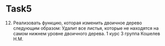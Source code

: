 # Task5
12. Реализовать функцию, которая изменить двоичное дерево следующим образом: Удалит все листья, которые не находятся на самом нижнем уровне двоичного дерева.
1 курс 3 группа Кошелев Н.М.
